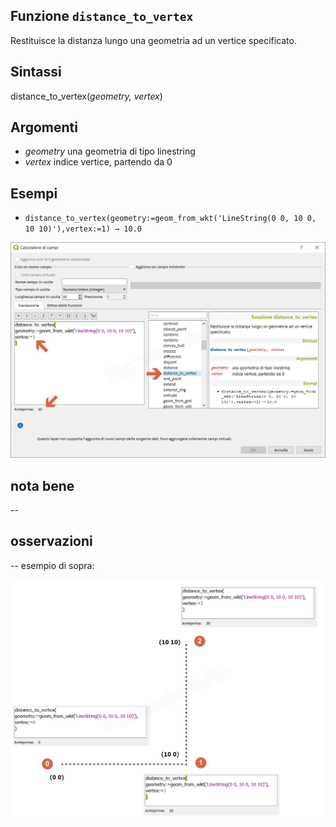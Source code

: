 ## Funzione `distance_to_vertex`

Restituisce la distanza lungo una geometria ad un vertice specificato.

## Sintassi

distance_to_vertex(_geometry, vertex_)

## Argomenti

* _geometry_ una geometria di tipo linestring
* _vertex_ indice vertice, partendo da 0


## Esempi

* `distance_to_vertex(geometry:=geom_from_wkt('LineString(0 0, 10 0, 10 10)'),vertex:=1) → 10.0`

![](/img/geometria/distance_to_vertex/distance_to_vertex1.png)

## nota bene

--

## osservazioni

--
esempio di sopra:

![](/img/geometria/distance_to_vertex/distance_to_vertex3.png)